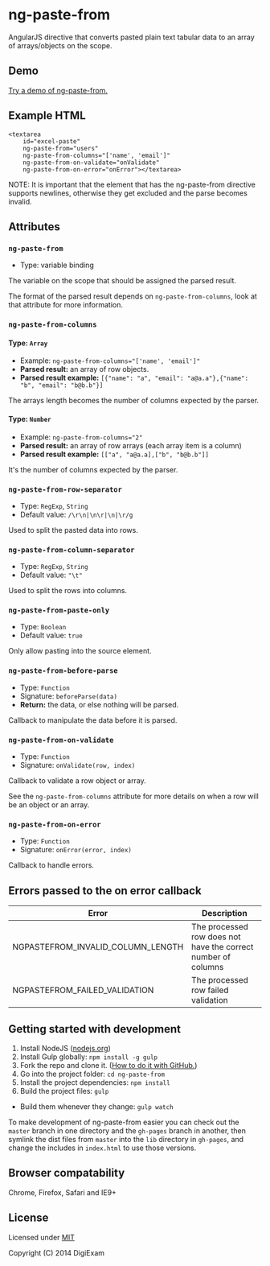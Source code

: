 # ng-paste-from

AngularJS directive that converts pasted plain text tabular data to an array of arrays/objects on the scope.

## Demo

[Try a demo of ng-paste-from.](http://digiexam.github.io/ng-paste-from/)

## Example HTML

	<textarea
		id="excel-paste"
		ng-paste-from="users" 
		ng-paste-from-columns="['name', 'email']" 
		ng-paste-from-on-validate="onValidate"
		ng-paste-from-on-error="onError"></textarea>

NOTE: It is important that the element that has the ng-paste-from directive supports newlines, otherwise they get excluded and the parse becomes invalid.

## Attributes

### `ng-paste-from`

* Type: variable binding

The variable on the scope that should be assigned the parsed result.

The format of the parsed result depends on `ng-paste-from-columns`,
look at that attribute for more information.

### `ng-paste-from-columns`

#### Type: `Array`

* Example: `ng-paste-from-columns="['name', 'email']"`
* **Parsed result:** an array of row objects.
* **Parsed result example:** `[{"name": "a", "email": "a@a.a"},{"name": "b", "email": "b@b.b"}]`

The arrays length becomes the number of columns expected by the parser.

#### Type: `Number`

* Example: `ng-paste-from-columns="2"`
* **Parsed result:** an array of row arrays (each array item is a column)
* **Parsed result example:** `[["a", "a@a.a],["b", "b@b.b"]]`

It's the number of columns expected by the parser.

### `ng-paste-from-row-separator`

* Type: `RegExp`, `String`
* Default value: <code>/\r\n&#124;\n\r&#124;\n&#124;\r/g</code>
 
Used to split the pasted data into rows.

### `ng-paste-from-column-separator`

* Type: `RegExp`, `String`
* Default value: `"\t"`
             
Used to split the rows into columns.

### `ng-paste-from-paste-only`

* Type: `Boolean`
* Default value: `true`
             
Only allow pasting into the source element.

### `ng-paste-from-before-parse`

* Type: `Function`
* Signature: `beforeParse(data)`
* **Return:** the data, or else nothing will be parsed.

Callback to manipulate the data before it is parsed.

### `ng-paste-from-on-validate`

* Type: `Function`
* Signature: `onValidate(row, index)`

Callback to validate a row object or array.

See the `ng-paste-from-columns` attribute for more details on when a row will
be an object or an array.

### `ng-paste-from-on-error`

* Type: `Function`
* Signature: `onError(error, index)`

Callback to handle errors.

## Errors passed to the on error callback

Error | Description
--- | ---
NGPASTEFROM_INVALID_COLUMN_LENGTH | The processed row does not have the correct number of columns 
NGPASTEFROM_FAILED_VALIDATION | The processed row failed validation 

## Getting started with development

1. Install NodeJS ([nodejs.org](http://nodejs.org/))
2. Install Gulp globally: `npm install -g gulp`
3. Fork the repo and clone it. ([How to do it with GitHub.](https://help.github.com/articles/fork-a-repo))
4. Go into the project folder: `cd ng-paste-from`
5. Install the project dependencies: `npm install`
6. Build the project files: `gulp`
  * Build them whenever they change: `gulp watch`

To make development of ng-paste-from easier you can check out the `master` branch in one directory and the `gh-pages` branch in another, then symlink the dist files from `master` into the `lib` directory in `gh-pages`, and change the includes in `index.html` to use those versions.

## Browser compatability

Chrome, Firefox, Safari and IE9+

## License

Licensed under [MIT](LICENSE)

Copyright (C) 2014 DigiExam
